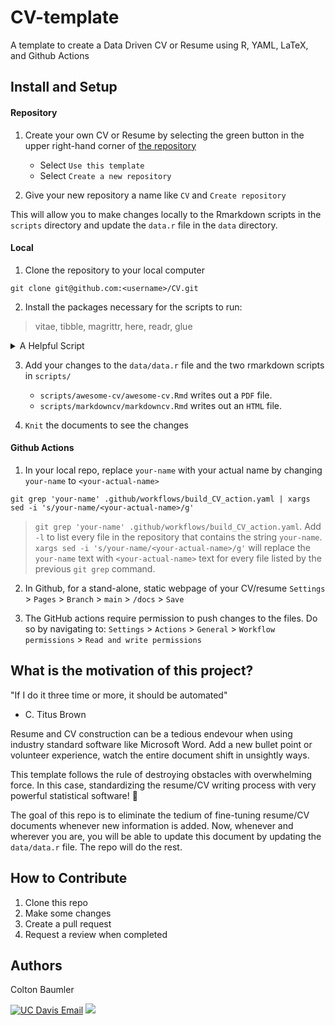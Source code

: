 # CV-template

A template to create a Data Driven CV or Resume using R, YAML, LaTeX, and Github Actions

## Install and Setup

#### Repository

1. Create your own CV or Resume by selecting the green button in the upper right-hand corner of [the repository](https://github.com/ccbaumler/CV-template)
	- Select `Use this template`	
	- Select `Create a new repository`

2. Give your new repository a name like `CV` and `Create repository`

This will allow you to make changes locally to the Rmarkdown scripts in the `scripts` directory and update the `data.r` file in the `data` directory.

#### Local

1. Clone the repository to your local computer

```
git clone git@github.com:<username>/CV.git
```

2. Install the packages necessary for the scripts to run:
> vitae, tibble, magrittr, here, readr, glue

<details>

<summary>A Helpful Script</summary>

```
# List of all the packages used
packages <- c('vitae'     # The CV's LaTeX Template
             ,'tibble'    # Data structure for tribbles
             ,'magrittr'  # The Pipe %>%
             ,'here'      # Relative File Paths
             ,'readr'     # Data Loading
             ,'glue'      # String Manipulation
            )


# Find and install any packages not yet installed
installed <- rownames(installed.packages())
to_install <- setdiff(packages, installed)
if (length(to_install) > 0) {
  install.packages(to_install)
}
```

</details>

3. Add your changes to the `data/data.r` file and the two rmarkdown scripts in `scripts/` 
	- `scripts/awesome-cv/awesome-cv.Rmd` writes out a `PDF` file.
	- `scripts/markdowncv/markdowncv.Rmd` writes out an `HTML` file.

4. `Knit` the documents to see the changes

#### Github Actions


1. In your local repo, replace `your-name` with your actual name by changing `your-name` to `<your-actual-name>`
```
git grep 'your-name' .github/workflows/build_CV_action.yaml | xargs sed -i 's/your-name/<your-actual-name>/g'
```
> `git grep 'your-name' .github/workflows/build_CV_action.yaml`. Add `-l` to list every file in the repository that contains the string `your-name`.
> `xargs sed -i 's/your-name/<your-actual-name>/g'` will replace the `your-name` text with `<your-actual-name>` text for every file listed by the previous `git grep` command.


2. In Github, for a stand-alone, static webpage of your CV/resume
`Settings` > `Pages` > `Branch` > `main` > `/docs` > `Save`

3. The GitHub actions require permission to push changes to the files. Do so by navigating to:
`Settings` > `Actions` > `General` > `Workflow permissions` > `Read and write permissions`

## What is the motivation of this project?

"If I do it three time or more, it should be automated"
- C. Titus Brown

Resume and CV construction can be a tedious endevour when using industry standard software like Microsoft Word. Add a new bullet point or volunteer experience, watch the entire document shift in unsightly ways.

This template follows the rule of destroying obstacles with overwhelming force. In this case, standardizing the resume/CV writing process with very powerful statistical software! :tada:

The goal of this repo is to eliminate the tedium of fine-tuning resume/CV documents whenever new information is added. Now, whenever and wherever you are, you will be able to update this document by updating the `data/data.r` file. The repo will do the rest.

## How to Contribute

1. Clone this repo
2. Make some changes
3. Create a pull request
4. Request a review when completed

## Authors

Colton Baumler

[![UC Davis Email](https://img.shields.io/badge/UC_Davis-Email-blue?style=for-the-badge&colorA=blue&colorB=gold)](mailto:ccbaumler@ucdavis.edu) <a href="mailto:ccbaumler@gmail.com"><img src="https://img.shields.io/badge/gmail-%23DD0031.svg?&style=for-the-badge&logo=gmail&logoColor=white"/></a>

